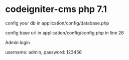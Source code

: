 # codeigniter-cms php 7.1

config your db in application/config/database.php

config base url in application/config/config.php in line 26

Admin login

username: admin, password: 123456
